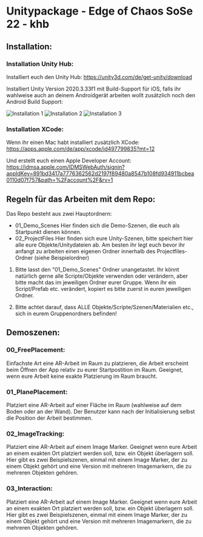 # Unitypackage - Edge of Chaos SoSe 22 - khb 

## Installation: 

### Installation Unity Hub: 

Installiert euch den Unity Hub: 
https://unity3d.com/de/get-unity/download

Installiert Unity Version 2020.3.33f1 mit Build-Support für iOS, falls ihr wahlweise auch an deinem Androidgerät arbeiten wollt zusätzlich noch den Android Build Support:

![Installation 1](/github_images/install1.jpg)
![Installation 2](/github_images/install2.jpg)
![Installation 3](/github_images/install3.jpg)



### Installation XCode: 

Wenn ihr einen Mac habt installiert zusätzlich XCode: 
https://apps.apple.com/de/app/xcode/id497799835?mt=12

Und erstellt euch einen Apple Developer Account: 
https://idmsa.apple.com/IDMSWebAuth/signin?appIdKey=891bd3417a7776362562d2197f89480a8547b108fd934911bcbea0110d07f757&path=%2Faccount%2F&rv=1


## Regeln für das Arbeiten mit dem Repo: 

Das Repo besteht aus zwei Hauptordnern: 
- 01_Demo_Scenes 
	Hier finden sich die Demo-Szenen, die euch als Startpunkt dienen können. 
- 02_ProjectFiles
	Hier finden sich eure Unity-Szenen, bitte speichert hier alle eure Objekte/Unitydateien ab. Am besten ihr legt euch bevor ihr anfangt zu arbeiten einen eigenen Ordner innerhalb des Projectfiles-Ordner (siehe Beispielordner)

1. Bitte lasst den "01_Demo_Scenes" Ordner unangetastet. Ihr könnt natürlich gerne alle Scripte/Objekte verwenden oder verändern, aber bitte macht das im jeweiligen Ordner eurer Gruppe. Wenn ihr ein Script/Prefab etc. verändert, kopiert es bitte zuerst in euren jeweiligen Ordner. 

2. Bitte achtet darauf, dass ALLE Objekte/Scripte/Szenen/Materialien etc., sich in eurem Gruppenordners befinden!


## Demoszenen: 

### 00_FreePlacement: 

Einfachste Art eine AR-Arbeit im Raum zu platzieren, die Arbeit erscheint beim Öffnen der App relativ zu eurer Startpostition im Raum. Geeignet, wenn eure Arbeit keine exakte Platzierung im Raum braucht. 

### 01_PlanePlacement:

Platziert eine AR-Arbeit auf einer Fläche im Raum (wahlweise auf dem Boden oder an der Wand). Der Benutzer kann nach der Initialisierung selbst die Position der Arbeit bestimmen. 

### 02_ImageTracking: 

Platziert eine AR-Arbeit auf einem Image Marker. Geeignet wenn eure Arbeit an einem exakten Ort platziert werden soll, bzw. ein Objekt überlagern soll. Hier gibt es zwei Beispielszenen, einmal mit einem Image Marker, der zu einem Objekt gehört und eine Version mit mehreren Imagemarkern, die zu mehreren Objekten gehören. 

### 03_Interaction: 

Platziert eine AR-Arbeit auf einem Image Marker. Geeignet wenn eure Arbeit an einem exakten Ort platziert werden soll, bzw. ein Objekt überlagern soll. Hier gibt es zwei Beispielszenen, einmal mit einem Image Marker, der zu einem Objekt gehört und eine Version mit mehreren Imagemarkern, die zu mehreren Objekten gehören. 